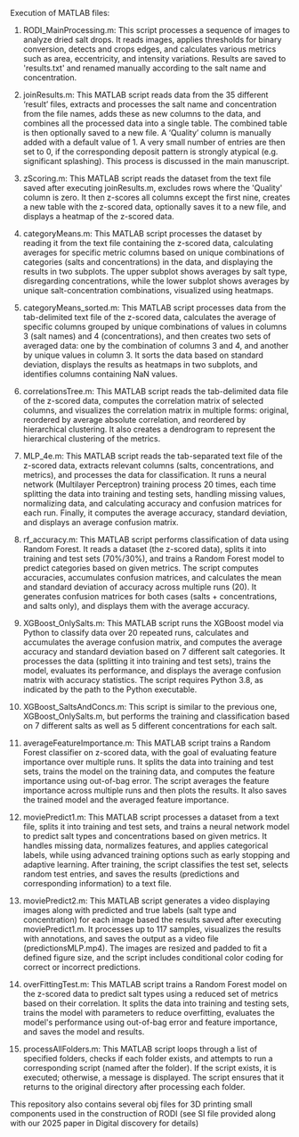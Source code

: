 Execution of MATLAB files:

1. RODI_MainProcessing.m: This script processes a sequence of images to analyze dried salt drops. It reads images, applies thresholds for binary conversion, detects and crops edges, and calculates various metrics such as area, eccentricity, and intensity variations. Results are saved to 'results.txt' and renamed manually according to the salt name and concentration.

2. joinResults.m: This MATLAB script reads data from the 35 different ‘result’ files, extracts and processes the salt name and concentration from the file names, adds these as new columns to the data, and combines all the processed data into a single table. The combined table is then optionally saved to a new file. A ‘Quality’ column is manually added with a default value of 1. A very small number of entries are then set to 0, if the corresponding deposit pattern is strongly atypical (e.g. significant splashing). This process is discussed in the main manuscript.

3. zScoring.m: This MATLAB script reads the dataset from the text file saved after executing joinResults.m, excludes rows where the 'Quality' column is zero. It then z-scores all columns except the first nine, creates a new table with the z-scored data, optionally saves it to a new file, and displays a heatmap of the z-scored data.

4. categoryMeans.m: This MATLAB script processes the dataset by reading it from the text file containing the z-scored data, calculating averages for specific metric columns based on unique combinations of categories (salts and concentrations) in the data, and displaying the results in two subplots. The upper subplot shows averages by salt type, disregarding concentrations, while the lower subplot shows averages by unique salt-concentration combinations, visualized using heatmaps.

5. categoryMeans_sorted.m: This MATLAB script processes data from the tab-delimited text file of the z-scored data, calculates the average of specific columns grouped by unique combinations of values in columns 3 (salt names) and 4 (concentrations), and then creates two sets of averaged data: one by the combination of columns 3 and 4, and another by unique values in column 3. It sorts the data based on standard deviation, displays the results as heatmaps in two subplots, and identifies columns containing NaN values.

6. correlationsTree.m: This MATLAB script reads the tab-delimited data file of the z-scored data, computes the correlation matrix of selected columns, and visualizes the correlation matrix in multiple forms: original, reordered by average absolute correlation, and reordered by hierarchical clustering. It also creates a dendrogram to represent the hierarchical clustering of the metrics.

7. MLP_4e.m: This MATLAB script reads the tab-separated text file of the z-scored data, extracts relevant columns (salts, concentrations, and metrics), and processes the data for classification. It runs a neural network (Multilayer Perceptron) training process 20 times, each time splitting the data into training and testing sets, handling missing values, normalizing data, and calculating accuracy and confusion matrices for each run. Finally, it computes the average accuracy, standard deviation, and displays an average confusion matrix.

8. rf_accuracy.m: This MATLAB script performs classification of data using Random Forest. It reads a dataset (the z-scored data), splits it into training and test sets (70%/30%), and trains a Random Forest model to predict categories based on given metrics. The script computes accuracies, accumulates confusion matrices, and calculates the mean and standard deviation of accuracy across multiple runs (20). It generates confusion matrices for both cases (salts + concentrations, and salts only), and displays them with the average accuracy.

9. XGBoost_OnlySalts.m: This MATLAB script runs the XGBoost model via Python to classify data over 20 repeated runs, calculates and accumulates the average confusion matrix, and computes the average accuracy and standard deviation based on 7 different salt categories. It processes the data (splitting it into training and test sets), trains the model, evaluates its performance, and displays the average confusion matrix with accuracy statistics. The script requires Python 3.8, as indicated by the path to the Python executable. 

10. XGBoost_SaltsAndConcs.m: This script is similar to the previous one, XGBoost_OnlySalts.m, but performs the training and classification based on 7 different salts as well as 5 different concentrations for each salt.

11. averageFeatureImportance.m: This MATLAB script trains a Random Forest classifier on z-scored data, with the goal of evaluating feature importance over multiple runs. It splits the data into training and test sets, trains the model on the training data, and computes the feature importance using out-of-bag error. The script averages the feature importance across multiple runs and then plots the results. It also saves the trained model and the averaged feature importance.

12. moviePredict1.m: This MATLAB script processes a dataset from a text file, splits it into training and test sets, and trains a neural network model to predict salt types and concentrations based on given metrics. It handles missing data, normalizes features, and applies categorical labels, while using advanced training options such as early stopping and adaptive learning. After training, the script classifies the test set, selects random test entries, and saves the results (predictions and corresponding information) to a text file.

13. moviePredict2.m: This MATLAB script generates a video displaying images along with predicted and true labels (salt type and concentration) for each image based the results saved after executing moviePredict1.m. It processes up to 117 samples, visualizes the results with annotations, and saves the output as a video file (predictionsMLP.mp4). The images are resized and padded to fit a defined figure size, and the script includes conditional color coding for correct or incorrect predictions.

14. overFittingTest.m: This MATLAB script trains a Random Forest model on the z-scored data to predict salt types using a reduced set of metrics based on their correlation. It splits the data into training and testing sets, trains the model with parameters to reduce overfitting, evaluates the model's performance using out-of-bag error and feature importance, and saves the model and results.

15. processAllFolders.m: This MATLAB script loops through a list of specified folders, checks if each folder exists, and attempts to run a corresponding script (named after the folder). If the script exists, it is executed; otherwise, a message is displayed. The script ensures that it returns to the original directory after processing each folder.

This repository also contains several obj files for 3D printing small components used in the construction of RODI (see SI file provided along with our 2025 paper in Digital discovery for details)


 
